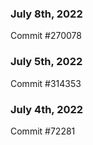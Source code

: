 ### July 8th, 2022

Commit #270078

### July 5th, 2022

Commit #314353


### July 4th, 2022

Commit #72281
